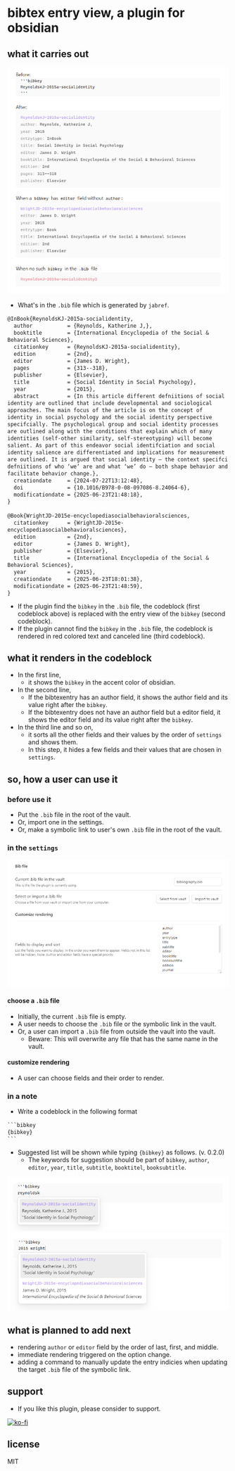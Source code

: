 # bibtex entry view, a plugin for obsidian

## what it carries out

![sample.png](sample.png)

- What's in the `.bib` file which is generated by `jabref`.
```
@InBook{ReynoldsKJ-2015a-socialidentity,
  author           = {Reynolds, Katherine J,},
  booktitle        = {International Encyclopedia of the Social & Behavioral Sciences},
  citationkey      = {ReynoldsKJ-2015a-socialidentity},
  edition          = {2nd},
  editor           = {James D. Wright},
  pages            = {313--318},
  publisher        = {Elsevier},
  title            = {Social Identity in Social Psychology},
  year             = {2015},
  abstract         = {In this article different defniitions of social identity are outlined that include developmental and sociological approaches. The main focus of the article is on the concept of identity in social psychology and the social identity perspective specifcially. The psychological group and social identity processes are outlined along with the conditions that explain which of many identities (self-other similarity, self-stereotyping) will become salient. As part of this endeavor social identifciation and social identity salience are differentiated and implications for measurement are outlined. It is argued that social identity – the context specifci defniitions of who ‘we’ are and what ‘we’ do – both shape behavior and facilitate behavior change.},
  creationdate     = {2024-07-22T13:12:48},
  doi              = {10.1016/B978-0-08-097086-8.24064-6},
  modificationdate = {2025-06-23T21:48:18},
}

@Book{WrightJD-2015e-encyclopediasocialbehavioralsciences,
  citationkey      = {WrightJD-2015e-encyclopediasocialbehavioralsciences},
  edition          = {2nd},
  editor           = {James D. Wright},
  publisher        = {Elsevier},
  title            = {International Encyclopedia of the Social & Behavioral Sciences},
  year             = {2015},
  creationdate     = {2025-06-23T18:01:38},
  modificationdate = {2025-06-23T21:48:59},
}
```

- If the plugin find the `bibkey` in the `.bib` file, the codeblock (first codeblock above) is replaced with the entry view of the `bibkey` (second codeblock).
- If the plugin cannot find the `bibkey` in the `.bib` file, the codeblock is rendered in red colored text and canceled line (third codeblock).

## what it renders in the codeblock

- In the first line,
  - it shows the `bibkey` in the accent color of obsidian.
- In the second line,
  - If the bibtexentry has an author field, it shows the author field and its value right after the `bibkey`.
  - If the bibtexentry does not have an author field but a editor field, it shows the editor field and its value right after the `bibkey`.
- In the third line and so on,
  - it sorts all the other fields and their values by the order of `settings` and shows them.
  - In this step, it hides a few fields and their values that are chosen in `settings`.

## so, how a user can use it

### before use it

- Put the `.bib` file in the root of the vault. 
- Or, import one in the settings.
- Or, make a symbolic link to user's own `.bib` file in the root of the vault.

### in the `settings` 

![settings.png](settings.png)

#### choose a `.bib` file

- Initially, the current `.bib` file is empty.
- A user needs to choose the `.bib` file or the symbolic link in the vault.
- Or, a user can import a `.bib` file from outside the vault into the vault. 
  - Beware: This will overwrite any file that has the same name in the vault.

#### customize rendering

- A user can choose fields and their order to render.

### in a note

- Write a codeblock in the following format
````
```bibkey
{bibkey}
```
````
- Suggested list will be shown while typing `{bibkey}` as follows. (v. 0.2.0)
  - The keywords for suggestion should be part of `bibkey`, `author`, `editor`, `year`, `title`, `subtitle`, `booktitel`, `booksubtitle`.

![suggestion-article.png](suggestion-article.png)
![suggestion-book.png](suggestion-book.png)

## what is planned to add next

- rendering `author` or `editor` field by the order of last, first, and middle.
- immediate rendering triggered on the option change.
- adding a command to manually update the entry indicies when updating the target `.bib` file of the symbolic link.

## support

- If you like this plugin, please consider to support. 

[![ko-fi](https://ko-fi.com/img/githubbutton_sm.svg)](https://ko-fi.com/O5O41HNOCV)

## license

MIT


